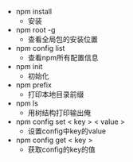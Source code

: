 - npm install 
    - 安装
- npm root -g
    - 查看全局包的安装位置
- npm config list
    - 查看npm所有配置信息
- npm init
    - 初始化
- npm prefix
    - 打印本地目录前缀
- npm ls
    - 用树结构打印输出俺
- npm config set < key > < value >
    - 设置config中key的value
- npm config get < key >
    - 获取config的key的值